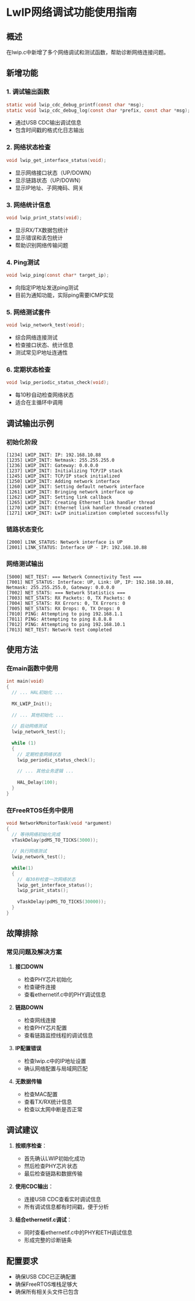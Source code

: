 # LwIP网络调试功能使用指南

## 概述
在lwip.c中新增了多个网络调试和测试函数，帮助诊断网络连接问题。

## 新增功能

### 1. 调试输出函数
```c
static void lwip_cdc_debug_printf(const char *msg);
static void lwip_cdc_debug_log(const char *prefix, const char *msg);
```
- 通过USB CDC输出调试信息
- 包含时间戳的格式化日志输出

### 2. 网络状态检查
```c
void lwip_get_interface_status(void);
```
- 显示网络接口状态（UP/DOWN）
- 显示链路状态（UP/DOWN）
- 显示IP地址、子网掩码、网关

### 3. 网络统计信息
```c
void lwip_print_stats(void);
```
- 显示RX/TX数据包统计
- 显示错误和丢包统计
- 帮助识别网络传输问题

### 4. Ping测试
```c
void lwip_ping(const char* target_ip);
```
- 向指定IP地址发送ping测试
- 目前为通知功能，实际ping需要ICMP实现

### 5. 网络测试套件
```c
void lwip_network_test(void);
```
- 综合网络连接测试
- 检查接口状态、统计信息
- 测试常见IP地址连通性

### 6. 定期状态检查
```c
void lwip_periodic_status_check(void);
```
- 每10秒自动检查网络状态
- 适合在主循环中调用

## 调试输出示例

### 初始化阶段
```
[1234] LWIP_INIT: IP: 192.168.10.88
[1235] LWIP_INIT: Netmask: 255.255.255.0
[1236] LWIP_INIT: Gateway: 0.0.0.0
[1237] LWIP_INIT: Initializing TCP/IP stack
[1245] LWIP_INIT: TCP/IP stack initialized
[1250] LWIP_INIT: Adding network interface
[1260] LWIP_INIT: Setting default network interface
[1261] LWIP_INIT: Bringing network interface up
[1262] LWIP_INIT: Setting link callback
[1265] LWIP_INIT: Creating Ethernet link handler thread
[1270] LWIP_INIT: Ethernet link handler thread created
[1271] LWIP_INIT: LwIP initialization completed successfully
```

### 链路状态变化
```
[2000] LINK_STATUS: Network interface is UP
[2001] LINK_STATUS: Interface UP - IP: 192.168.10.88
```

### 网络测试输出
```
[5000] NET_TEST: === Network Connectivity Test ===
[7001] NET_STATUS: Interface: UP, Link: UP, IP: 192.168.10.88, Netmask: 255.255.255.0, Gateway: 0.0.0.0
[7002] NET_STATS: === Network Statistics ===
[7003] NET_STATS: RX Packets: 0, TX Packets: 0
[7004] NET_STATS: RX Errors: 0, TX Errors: 0
[7005] NET_STATS: RX Drops: 0, TX Drops: 0
[7010] PING: Attempting to ping 192.168.1.1
[7011] PING: Attempting to ping 8.8.8.8
[7012] PING: Attempting to ping 192.168.10.1
[7013] NET_TEST: Network test completed
```

## 使用方法

### 在main函数中使用
```c
int main(void)
{
  // ... HAL初始化 ...
  
  MX_LWIP_Init();
  
  // ... 其他初始化 ...
  
  // 启动网络测试
  lwip_network_test();
  
  while (1)
  {
    // 定期检查网络状态
    lwip_periodic_status_check();
    
    // ... 其他业务逻辑 ...
    
    HAL_Delay(100);
  }
}
```

### 在FreeRTOS任务中使用
```c
void NetworkMonitorTask(void *argument)
{
  // 等待网络初始化完成
  vTaskDelay(pdMS_TO_TICKS(3000));
  
  // 执行网络测试
  lwip_network_test();
  
  while(1)
  {
    // 每30秒检查一次网络状态
    lwip_get_interface_status();
    lwip_print_stats();
    
    vTaskDelay(pdMS_TO_TICKS(30000));
  }
}
```

## 故障排除

### 常见问题及解决方案

1. **接口DOWN**
   - 检查PHY芯片初始化
   - 检查硬件连接
   - 查看ethernetif.c中的PHY调试信息

2. **链路DOWN**
   - 检查网线连接
   - 检查PHY芯片配置
   - 查看链路监控线程的调试信息

3. **IP配置错误**
   - 检查lwip.c中的IP地址设置
   - 确认网络配置与局域网匹配

4. **无数据传输**
   - 检查MAC配置
   - 查看TX/RX统计信息
   - 检查以太网中断是否正常

## 调试建议

1. **按顺序检查**：
   - 首先确认LWIP初始化成功
   - 然后检查PHY芯片状态
   - 最后检查链路和数据传输

2. **使用CDC输出**：
   - 连接USB CDC查看实时调试信息
   - 所有调试信息都有时间戳，便于分析

3. **结合ethernetif.c调试**：
   - 同时查看ethernetif.c中的PHY和ETH调试信息
   - 形成完整的诊断链条

## 配置要求

- 确保USB CDC已正确配置
- 确保FreeRTOS堆栈足够大
- 确保所有相关头文件已包含